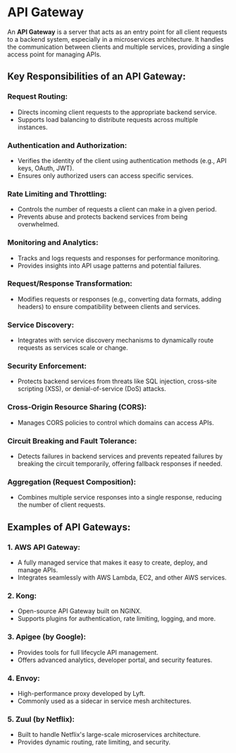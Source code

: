 # API Gateway

An **API Gateway** is a server that acts as an entry point for all client requests to a backend system, especially in a microservices architecture. It handles the communication between clients and multiple services, providing a single access point for managing APIs.

## Key Responsibilities of an API Gateway:

### Request Routing:

- Directs incoming client requests to the appropriate backend service.
- Supports load balancing to distribute requests across multiple instances.

### Authentication and Authorization:

- Verifies the identity of the client using authentication methods (e.g., API keys, OAuth, JWT).
- Ensures only authorized users can access specific services.

### Rate Limiting and Throttling:

- Controls the number of requests a client can make in a given period.
- Prevents abuse and protects backend services from being overwhelmed.

### Monitoring and Analytics:

- Tracks and logs requests and responses for performance monitoring.
- Provides insights into API usage patterns and potential failures.

### Request/Response Transformation:

- Modifies requests or responses (e.g., converting data formats, adding headers) to ensure compatibility between clients and services.

### Service Discovery:

- Integrates with service discovery mechanisms to dynamically route requests as services scale or change.

### Security Enforcement:

- Protects backend services from threats like SQL injection, cross-site scripting (XSS), or denial-of-service (DoS) attacks.

### Cross-Origin Resource Sharing (CORS):

- Manages CORS policies to control which domains can access APIs.

### Circuit Breaking and Fault Tolerance:

- Detects failures in backend services and prevents repeated failures by breaking the circuit temporarily, offering fallback responses if needed.

### Aggregation (Request Composition):

- Combines multiple service responses into a single response, reducing the number of client requests.

## Examples of API Gateways:

### 1. **AWS API Gateway:**

- A fully managed service that makes it easy to create, deploy, and manage APIs.
- Integrates seamlessly with AWS Lambda, EC2, and other AWS services.

### 2. **Kong:**

- Open-source API Gateway built on NGINX.
- Supports plugins for authentication, rate limiting, logging, and more.

### 3. **Apigee (by Google):**

- Provides tools for full lifecycle API management.
- Offers advanced analytics, developer portal, and security features.

### 4. **Envoy:**

- High-performance proxy developed by Lyft.
- Commonly used as a sidecar in service mesh architectures.

### 5. **Zuul (by Netflix):**

- Built to handle Netflix's large-scale microservices architecture.
- Provides dynamic routing, rate limiting, and security.
